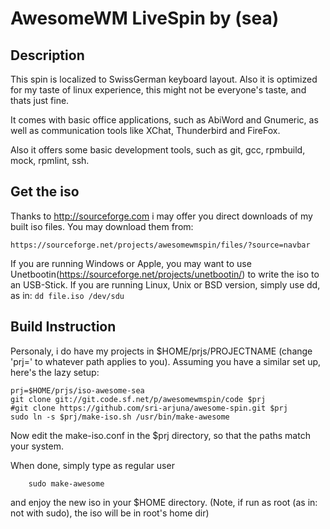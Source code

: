 AwesomeWM LiveSpin by (sea)
===========================


Description
-----------

This spin is localized to SwissGerman keyboard layout.
Also it is optimized for my taste of linux experience,
this might not be everyone's taste, and thats just fine.

It comes with basic office applications, such as AbiWord
and Gnumeric, as well as communication tools like XChat,
Thunderbird and FireFox.

Also it offers some basic development tools, such as git,
gcc, rpmbuild, mock, rpmlint, ssh.



Get the iso
------

Thanks to http://sourceforge.com i may offer you direct downloads of my built iso files.
You may download them from:

	https://sourceforge.net/projects/awesomewmspin/files/?source=navbar
	
If you are running Windows or Apple, you may want to use Unetbootin(https://sourceforge.net/projects/unetbootin/) to write the iso to an USB-Stick.
If you are running Linux, Unix or BSD version, simply use dd, as in: `dd file.iso /dev/sdu`


Build Instruction
-----------------

Personaly, i do have my projects in $HOME/prjs/PROJECTNAME (change 'prj=' to whatever path applies to you).
Assuming you have a similar set up, here's the lazy setup:


	prj=$HOME/prjs/iso-awesome-sea
	git clone git://git.code.sf.net/p/awesomewmspin/code $prj
	#git clone https://github.com/sri-arjuna/awesome-spin.git $prj
	sudo ln -s $prj/make-iso.sh /usr/bin/make-awesome


Now edit the make-iso.conf in the $prj directory, so that the paths match your system. 

When done, simply type as regular user

		sudo make-awesome

and enjoy the new iso in your $HOME directory.
(Note, if run as root (as in: not with sudo), the iso will be in root's home dir)
